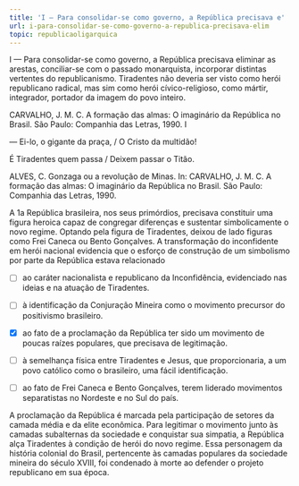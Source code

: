 ```yaml
---
title: 'I — Para consolidar-se como governo, a República precisava e'
url: i-para-consolidar-se-como-governo-a-republica-precisava-elim
topic: republicaoligarquica
---
```



I — Para consolidar-se como governo, a República precisava eliminar as arestas, conciliar-se com o passado monarquista, incorporar distintas vertentes do republicanismo. Tiradentes não deveria ser visto como herói republicano radical, mas sim como herói cívico-religioso, como mártir, integrador, portador da imagem do povo inteiro.

CARVALHO, J. M. C. A formação das almas: O imaginário da República no Brasil. São Paulo: Companhia das Letras, 1990. I

— Ei-lo, o gigante da praça, / O Cristo da multidão!

É Tiradentes quem passa / Deixem passar o Titão.

ALVES, C. Gonzaga ou a revolução de Minas. In: CARVALHO, J. M. C. A formação das almas: O imaginário da República no Brasil. São Paulo: Companhia das Letras, 1990.

A 1a República brasileira, nos seus primórdios, precisava constituir uma figura heroica capaz de congregar diferenças e sustentar simbolicamente o novo regime. Optando pela figura de Tiradentes, deixou de lado figuras como Frei Caneca ou Bento Gonçalves. A transformação do inconfidente em herói nacional evidencia que o esforço de construção de um simbolismo por parte da República estava relacionado



- [ ] ao caráter nacionalista e republicano da Inconfidência, evidenciado nas ideias e na atuação de Tiradentes.
- [ ] à identificação da Conjuração Mineira como o movimento precursor do positivismo brasileiro.
- [x] ao fato de a proclamação da República ter sido um movimento de poucas raízes populares, que precisava de legitimação.
- [ ] à semelhança física entre Tiradentes e Jesus, que proporcionaria, a um povo católico como o brasileiro, uma fácil identificação.
- [ ] ao fato de Frei Caneca e Bento Gonçalves, terem liderado movimentos separatistas no Nordeste e no Sul do país.


A proclamação da República é marcada pela participação de setores da camada média e da elite econômica. Para legitimar o movimento junto às camadas subalternas da sociedade e conquistar sua simpatia, a República alça Tiradentes à condição de herói do novo regime. Essa personagem da história colonial do Brasil, pertencente às camadas populares da sociedade mineira do século XVIII, foi condenado à morte ao defender o projeto republicano em sua época.
